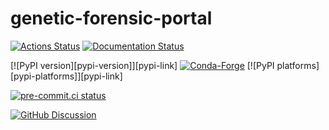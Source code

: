 # genetic-forensic-portal

[![Actions Status][actions-badge]][actions-link]
[![Documentation Status][rtd-badge]][rtd-link]

[![PyPI version][pypi-version]][pypi-link]
[![Conda-Forge][conda-badge]][conda-link]
[![PyPI platforms][pypi-platforms]][pypi-link]

[![pre-commit.ci status](https://results.pre-commit.ci/badge/github/uw-ssec/genetic-forensic-portal/main.svg)](https://results.pre-commit.ci/latest/github/uw-ssec/genetic-forensic-portal/main)

[![GitHub Discussion][github-discussions-badge]][github-discussions-link]

<!-- SPHINX-START -->

<!-- prettier-ignore-start -->
[actions-badge]:            https://github.com/uw-ssec/genetic-forensic-portal/workflows/CI/badge.svg
[actions-link]:             https://github.com/uw-ssec/genetic-forensic-portal/actions
[conda-badge]:              https://img.shields.io/conda/vn/conda-forge/genetic-forensic-portal
[conda-link]:               https://github.com/conda-forge/genetic-forensic-portal-feedstock
[github-discussions-badge]: https://img.shields.io/static/v1?label=Discussions&message=Ask&color=blue&logo=github
[github-discussions-link]:  https://github.com/uw-ssec/genetic-forensic-portal/discussions
[rtd-badge]:                https://readthedocs.org/projects/genetic-forensic-portal/badge/?version=latest
[rtd-link]:                 https://genetic-forensic-portal.readthedocs.io/en/latest/?badge=latest

<!-- prettier-ignore-end -->
